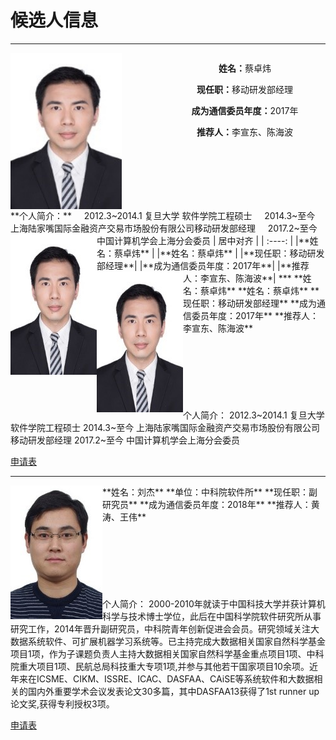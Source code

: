 # 候选人信息
***  
<div id="main" style="width:500px; height:250px;">
<div id="left" style="float:left ; width:50%; height:100%;">
<img src="https://raw.githubusercontent.com/lz1159435992/information/master/tester/001.jpg" width= "178" height = "250" align="left"/>
</div>
<div id="center" class="text" style="float:left ; width:50%; height:60%; text-aligh:center">
<p><b>姓名：</b>蔡卓炜</p>
<p><b>现任职：</b>移动研发部经理</p>
<p><b>成为通信委员年度：</b>2017年</p>
<p><b>推荐人：</b>李宣东、陈海波</p> 
</div>
</div>
**个人简介：**  
&nbsp;&nbsp;&nbsp;&nbsp;2012.3~2014.1 复旦大学 软件学院工程硕士  
&nbsp;&nbsp;&nbsp;&nbsp;2014.3~至今 上海陆家嘴国际金融资产交易市场股份有限公司移动研发部经理  
&nbsp;&nbsp;&nbsp;&nbsp;2017.2~至今 中国计算机学会上海分会委员  

<img src="https://raw.githubusercontent.com/lz1159435992/information/master/tester/001.jpg" align="left"/>
| 居中对齐 |  
| :----: |  
|**姓名：蔡卓炜** |  
|**姓名：蔡卓炜** |  
|**现任职：移动研发部经理**|  
|**成为通信委员年度：2017年**|  
|**推荐人：李宣东、陈海波**|  
***

<img src="https://raw.githubusercontent.com/lz1159435992/information/master/tester/001.jpg" align="left"/>
**姓名：蔡卓炜**  
**姓名：蔡卓炜**
**现任职：移动研发部经理**  
**成为通信委员年度：2017年**  
**推荐人：李宣东、陈海波**  
<br/>
<br/>
<br/>
<br/>
<br/>
<br/>
<br/>
<br/>
个人简介：  
  2012.3~2014.1 复旦大学 软件学院工程硕士  
  2014.3~至今 上海陆家嘴国际金融资产交易市场股份有限公司移动研发部经理  
  2017.2~至今 中国计算机学会上海分会委员  

[申请表](https://github.com/lz1159435992/information/blob/master/tester/001.doc)

***
<img src="https://raw.githubusercontent.com/lz1159435992/information/master/tester/002.jpg" align="left"/>
**姓名：刘杰**  
**单位：中科院软件所**  
**现任职：副研究员**  
**成为通信委员年度：2018年**  
**推荐人：黄涛、王伟**  
<br/>
<br/>
<br/>
<br/>
<br/>
<br/>
<br/>
<br/>
个人简介：  
  2000-2010年就读于中国科技大学并获计算机科学与技术博士学位，此后在中国科学院软件研究所从事研究工作，2014年晋升副研究员，中科院青年创新促进会会员。研究领域关注大数据系统软件、可扩展机器学习系统等。已主持完成大数据相关国家自然科学基金项目1项，作为子课题负责人主持大数据相关国家自然科学基金重点项目1项、中科院重大项目1项、民航总局科技重大专项1项,并参与其他若干国家项目10余项。近年来在ICSME、CIKM、ISSRE、ICAC、DASFAA、CAiSE等系统软件和大数据相关的国内外重要学术会议发表论文30多篇，其中DASFAA13获得了1st runner up论文奖,获得专利授权3项。


[申请表](https://github.com/lz1159435992/information/blob/master/tester/001.doc)
<style>
        .text {
            text-align: center
        }
    </style>
